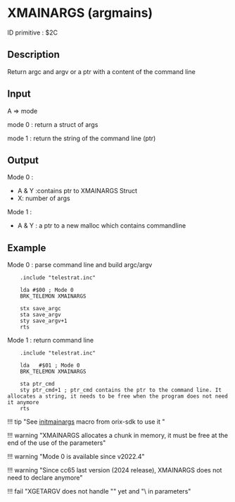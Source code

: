 # XMAINARGS (argmains)

ID primitive : $2C

## Description

Return argc and argv or a ptr with a content of the command line

## Input

A => mode

mode 0 : return a struct of args

mode 1 : return the string of the command line (ptr)

## Output

Mode 0 :

* A & Y :contains ptr to XMAINARGS Struct
* X: number of args

Mode 1 :

* A & Y : a ptr to a new malloc which contains commandline

## Example

Mode 0 : parse command line and build argc/argv

```ca65
    .include "telestrat.inc"

    lda #$00 ; Mode 0
    BRK_TELEMON XMAINARGS

    stx save_argc
    sta save_argv
    sty save_argv+1
    rts
```

Mode 1 : return command line

```ca65
    .include "telestrat.inc"

    lda   #$01 ; Mode 0
    BRK_TELEMON XMAINARGS

    sta ptr_cmd
    sty ptr_cmd+1 ; ptr_cmd contains the ptr to the command line. It allocates a string, it needs to be free when the program does not need it anymore
    rts
```

!!! tip "See [initmainargs](../../../developer_manual/orixsdk_macros/initmainargs.md) macro from orix-sdk to use it "

!!! warning "XMAINARGS allocates a chunk in memory, it must be free at the end of the use of the parameters"

!!! warning "Mode 0 is available since v2022.4"

!!! warning "Since cc65 last version (2024 release), XMAINARGS does not need to declare anymore"

!!! fail "XGETARGV does not handle "" yet and "\ in parameters"
